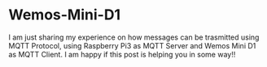 # Wemos-Mini-D1

I am just sharing my experience on how messages can be trasmitted using MQTT Protocol, using Raspberry Pi3 as MQTT Server and Wemos Mini D1 as MQTT Client. I am happy if this post is helping you in some way!!

